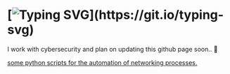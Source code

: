 
# [![Typing SVG](https://readme-typing-svg.herokuapp.com?size=32&lines=Hi%2C+there!)](https://git.io/typing-svg)

I work with cybersecurity and plan on updating this github page soon.. 🤫

[some python scripts for the automation of networking processes.](https://github.com/j4nedoe/python-automation)

<!--
**j4nedoe/j4nedoe** is a ✨ _special_ ✨ repository because its `README.md` (this file) appears on your GitHub profile.

Here are some ideas to get you started:

- 🔭 I’m currently working on ...
- 🌱 I’m currently learning ...
- 👯 I’m looking to collaborate on ...
- 🤔 I’m looking for help with ...
- 💬 Ask me about ...
- 📫 How to reach me: ...
- 😄 Pronouns: ...
- ⚡ Fun fact: ...
-->
